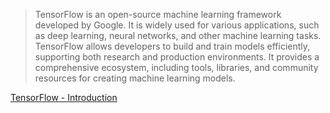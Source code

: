 > TensorFlow is an open-source machine learning framework developed by Google. It is widely used for various applications, such as deep learning, neural networks, and other machine learning tasks. TensorFlow allows developers to build and train models efficiently, supporting both research and production environments. It provides a comprehensive ecosystem, including tools, libraries, and community resources for creating machine learning models.

[TensorFlow - Introduction](https://github.com/aw-junaid/Computer-Science/blob/main/Artificial%20Intelligence/TensorFlow/course/TensorFlow.md)
